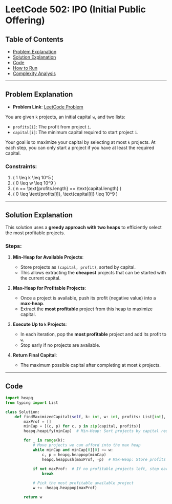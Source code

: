 # LeetCode 502: IPO (Initial Public Offering)

## Table of Contents
- [Problem Explanation](#problem-explanation)
- [Solution Explanation](#solution-explanation)
- [Code](#code)
- [How to Run](#how-to-run)
- [Complexity Analysis](#complexity-analysis)

---

## Problem Explanation

- **Problem Link**: [LeetCode Problem](https://leetcode.com/problems/ipo/)

You are given `k` projects, an initial capital `w`, and two lists:
- `profits[i]`: The profit from project `i`.
- `capital[i]`: The minimum capital required to start project `i`.

Your goal is to maximize your capital by selecting at most `k` projects. At each step, you can only start a project if you have at least the required capital.

### Constraints:
1. \( 1 \leq k \leq 10^5 \)
2. \( 0 \leq w \leq 10^9 \)
3. \( n == \text{profits.length} == \text{capital.length} \)
4. \( 0 \leq \text{profits[i]}, \text{capital[i]} \leq 10^9 \)

---

## Solution Explanation

This solution uses a **greedy approach with two heaps** to efficiently select the most profitable projects.

### Steps:

1. **Min-Heap for Available Projects**:
   - Store projects as `(capital, profit)`, sorted by capital.
   - This allows extracting the **cheapest** projects that can be started with the current capital.

2. **Max-Heap for Profitable Projects**:
   - Once a project is available, push its profit (negative value) into a **max-heap**.
   - Extract the **most profitable** project from this heap to maximize capital.

3. **Execute Up to `k` Projects**:
   - In each iteration, pop the **most profitable** project and add its profit to `w`.
   - Stop early if no projects are available.

4. **Return Final Capital**:
   - The maximum possible capital after completing at most `k` projects.

---

## Code

```python
import heapq
from typing import List

class Solution:
    def findMaximizedCapital(self, k: int, w: int, profits: List[int], capital: List[int]) -> int:
        maxProf = []
        minCap = [(c, p) for c, p in zip(capital, profits)]
        heapq.heapify(minCap)  # Min-Heap: Sort projects by capital required

        for _ in range(k):
            # Move projects we can afford into the max heap
            while minCap and minCap[0][0] <= w:
                c, p = heapq.heappop(minCap)
                heapq.heappush(maxProf, -p)  # Max-Heap: Store profits as negative values
            
            if not maxProf:  # If no profitable projects left, stop early
                break

            # Pick the most profitable available project
            w += -heapq.heappop(maxProf)

        return w
